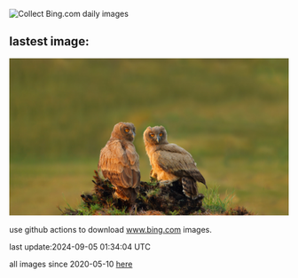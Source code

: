 ![Collect Bing.com daily images](https://github.com/counter2015/bing-daily-images/workflows/Collect%20Bing.com%20daily%20images/badge.svg)
## lastest image:
![](images/DuskyOwls.jpg)

use github actions to download www.bing.com images.

last update:2024-09-05 01:34:04 UTC

all images since 2020-05-10 [here](https://github.com/counter2015/bing-daily-images/tree/master/images) 
